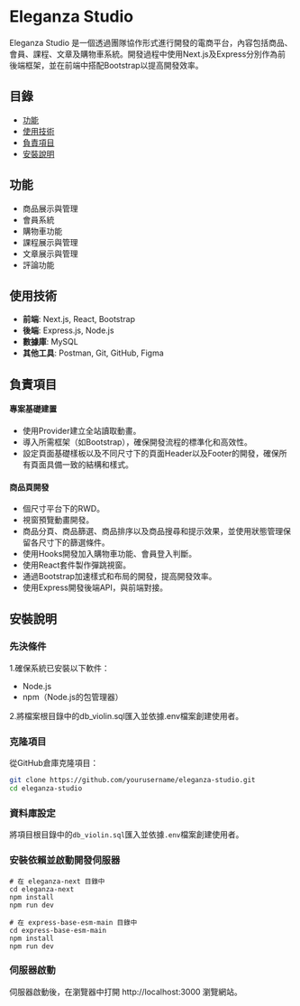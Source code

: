 # Eleganza Studio

Eleganza Studio 是一個透過團隊協作形式進行開發的電商平台，內容包括商品、會員、課程、文章及購物車系統。開發過程中使用Next.js及Express分別作為前後端框架，並在前端中搭配Bootstrap以提高開發效率。

## 目錄

- [功能](#功能)
- [使用技術](#使用技術)
- [負責項目](#負責項目)
- [安裝說明](#安裝說明)
  
## 功能

- 商品展示與管理
- 會員系統
- 購物車功能
- 課程展示與管理
- 文章展示與管理
- 評論功能

## 使用技術

- **前端**: Next.js, React, Bootstrap
- **後端**: Express.js, Node.js
- **數據庫**: MySQL
- **其他工具**: Postman, Git, GitHub, Figma

## 負責項目

#### 專案基礎建置

- 使用Provider建立全站讀取動畫。
- 導入所需框架（如Bootstrap），確保開發流程的標準化和高效性。
- 設定頁面基礎樣板以及不同尺寸下的頁面Header以及Footer的開發，確保所有頁面具備一致的結構和樣式。

#### 商品頁開發

- 個尺寸平台下的RWD。
- 視窗預覽動畫開發。
- 商品分頁、商品篩選、商品排序以及商品搜尋和提示效果，並使用狀態管理保留各尺寸下的篩選條件。
- 使用Hooks開發加入購物車功能、會員登入判斷。
- 使用React套件製作彈跳視窗。
- 通過Bootstrap加速樣式和布局的開發，提高開發效率。
- 使用Express開發後端API，與前端對接。

## 安裝說明

### 先決條件

1.確保系統已安裝以下軟件：
- Node.js
- npm（Node.js的包管理器）

2.將檔案根目錄中的db_violin.sql匯入並依據.env檔案創建使用者。

### 克隆項目

從GitHub倉庫克隆項目：
```bash
git clone https://github.com/yourusername/eleganza-studio.git
cd eleganza-studio
```

### 資料庫設定

將項目根目錄中的`db_violin.sql`匯入並依據`.env`檔案創建使用者。

### 安裝依賴並啟動開發伺服器

```
# 在 eleganza-next 目錄中
cd eleganza-next
npm install
npm run dev

# 在 express-base-esm-main 目錄中
cd express-base-esm-main
npm install
npm run dev
```
### 伺服器啟動

伺服器啟動後，在瀏覽器中打開 http://localhost:3000 瀏覽網站。


